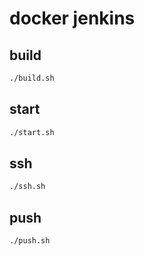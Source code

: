 # docker jenkins

## build
```bash
./build.sh
```

## start
```bash
./start.sh
```

## ssh
```bash
./ssh.sh
```

## push
```bash
./push.sh
```